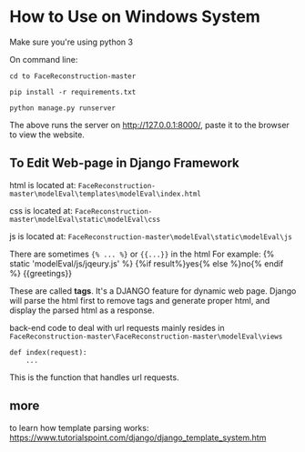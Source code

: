 # How to Use on Windows System

Make sure you're using python 3

On command line:

    cd to FaceReconstruction-master

    pip install -r requirements.txt

    python manage.py runserver

The above runs the server on http://127.0.0.1:8000/, paste it to the browser to view the website.

## To Edit Web-page in Django Framework
html is located at: `FaceReconstruction-master\modelEval\templates\modelEval\index.html`

css is located at: `FaceReconstruction-master\modelEval\static\modelEval\css`

js is located at: `FaceReconstruction-master\modelEval\static\modelEval\js`

There are sometimes `{% ... %}` or `{{...}}` in the html
For example:
    {% static 'modelEval/js/jqeury.js' %}
    {%if result%}yes{% else %}no{% endif %}
    {{greetings}}

These are called **tags**. It's a DJANGO feature for dynamic web page. Django will parse the html first to remove tags and generate proper html, and display the parsed html as a response.


back-end code to deal with url requests mainly resides in  `FaceReconstruction-master\FaceReconstruction-master\modelEval\views`

    def index(request):
        ...

This is the function that handles url requests.

## more

to learn how template parsing works:
https://www.tutorialspoint.com/django/django_template_system.htm


